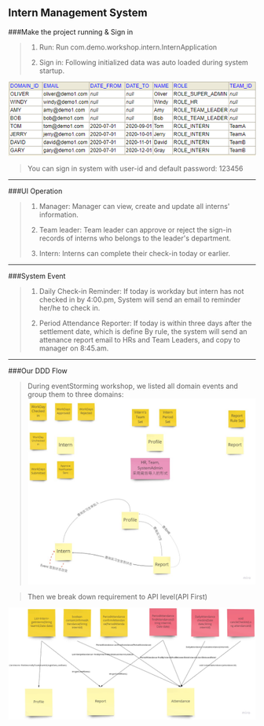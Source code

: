 Intern Management System
---
###Make the project running & Sign in
>1) Run: 
>Run com.demo.workshop.intern.InternApplication 
>
>2) Sign in:
>Following initialized data was auto loaded during system startup.

![avatar](src/main/resources/system_example_pictures/initialDataUser.png)

>You can sign in system with user-id and default password: 123456
---
###UI Operation
>1) Manager: Manager can view, create and update all interns' information. 
>
>2) Team leader: Team leader can approve or reject the sign-in records of interns who belongs to the leader's department.
>
>3) Intern: Interns can complete their check-in today or earlier.
---
###System Event
>1) Daily Check-in Reminder:
>If today is workday but  intern has not checked in by 4:00.pm, System will send an email to reminder her/he to check in.
>
>2) Period Attendance Reporter: 
>If today is within three days after the settlement date, which is define By rule, the system will send an attenance 
>report email to HRs and Team Leaders, and copy to manager on 8:45.am.

---
###Our DDD Flow
>During eventStorming workshop, we listed all domain events and group them to three domains:
![avatar](src/main/resources/system_example_pictures/eventstorming/intern_ddd_domain_miro.jpg)

>Then we break down requirement to API level(API First)
>
![avatar](src/main/resources/system_example_pictures/eventstorming/intern_ddd_app_miro.jpg)